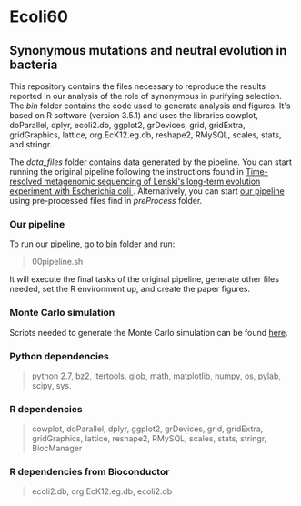 # Ecoli60
## Synonymous mutations and neutral evolution in bacteria

This repository contains the files necessary to reproduce the results reported in our analysis of the role of synonymous in purifying selection. The *bin* folder contains the code used to generate analysis and figures. It's based on R software (version 3.5.1) and uses the libraries cowplot, doParallel, dplyr, ecoli2.db, ggplot2, grDevices, grid, gridExtra, gridGraphics, lattice, org.EcK12.eg.db, reshape2, RMySQL, scales, stats, and stringr.

The *data_files*  folder contains data generated by the pipeline. You can start running the original pipeline following the instructions found in [Time-resolved metagenomic sequencing of Lenski's long-term evolution experiment with Escherichia coli ](https://github.com/benjaminhgood/LTEE-metagenomic). Alternatively, you can start [our pipeline](#any) using pre-processed files find in *preProcess* folder.

<a name="any"></a>
###  Our pipeline  
To run our pipeline, go to [bin](https://github.com/LabBiosystemUFRN/Ecoli60/tree/master/bin/) folder and run:
> 00pipeline.sh


It will execute the final tasks of the original pipeline, generate other files needed, set the R environment up, and create the paper figures.

### Monte Carlo simulation
Scripts needed to generate the Monte Carlo simulation can be found [here](https://github.com/LabBiosystemUFRN/Ecoli60/tree/master/bin/monteCarlo/).


### Python dependencies

> python 2.7, 
    bz2, 
    itertools, 
    glob, 
    math, 
    matplotlib, 
    numpy, 
    os, 
    pylab, 
    scipy, 
    sys.

### R dependencies

> cowplot, doParallel, dplyr, ggplot2, grDevices, grid, gridExtra, gridGraphics, lattice, reshape2, RMySQL, scales, stats, stringr, BiocManager

### R dependencies from Bioconductor

> ecoli2.db, org.EcK12.eg.db, ecoli2.db
